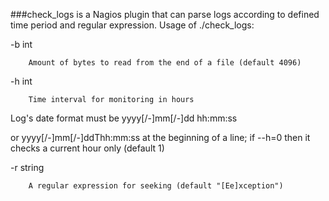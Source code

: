 ###check_logs is a Nagios plugin that can parse logs according to defined time period and regular expression.
Usage of ./check_logs:

  -b int

    	Amount of bytes to read from the end of a file (default 4096)

  -h int

    	Time interval for monitoring in hours

   Log's date format must be yyyy[/-]mm[/-]dd hh:mm:ss

   or yyyy[/-]mm[/-]ddThh:mm:ss at the beginning of a line; if --h=0 then it checks a current hour only (default 1)

  -r string

    	A regular expression for seeking (default "[Ee]xception")
